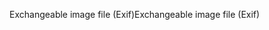 <span data-ttu-id="a9916-101">Exchangeable image file (Exif)</span><span class="sxs-lookup"><span data-stu-id="a9916-101">Exchangeable image file (Exif)</span></span>